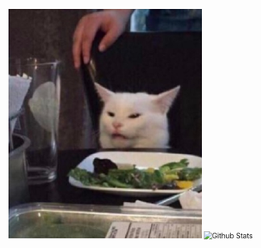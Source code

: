 ![Cover](https://raw.githubusercontent.com/BosEriko/BosEriko/master/cover-2.png)
![Github Stats](https://github-readme-stats.vercel.app/api?username=boseriko&count_private=true)
